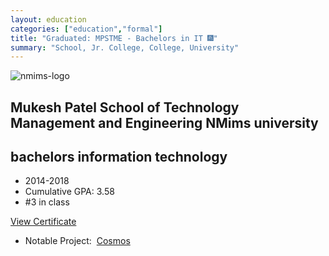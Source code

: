 ```yaml
---
layout: education
categories: ["education","formal"]
title: "Graduated: MPSTME - Bachelors in IT 🎆"
summary: "School, Jr. College, College, University"
---
```


![nmims-logo](https://project-odyssey.s3.us-east-2.amazonaws.com/1ad4c1cd366e78718ce64b95823119f2.jpg)

Mukesh Patel School of Technology Management and Engineering 
NMims university
----------------

bachelors information technology
--------------------------------

*   2014-2018
*   Cumulative GPA: 3.58
*   #3 in class

[View Certificate](https://project-odyssey.s3.us-east-2.amazonaws.com/Odyssey-Resources/Certificates/NMIMS/BA6FC0FD13536F153775BE2B855DC935.jpeg)

*   Notable Project:  [Cosmos](/projects/iot/2017/11/02/cosmos.html)
